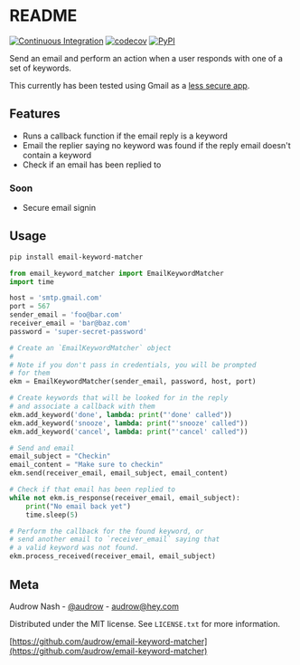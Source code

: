 README
======

[![Continuous Integration](https://github.com/audrow/email-keyword-matcher/workflows/Continuous%20Integration/badge.svg)](https://github.com/audrow/email-keyword-matcher/actions?query=workflow%3A%22Continuous+Integration%22+branch%3Amaster)
[![codecov](https://codecov.io/gh/audrow/email-keyword-matcher/branch/master/graph/badge.svg)](https://codecov.io/gh/audrow/email-keyword-matcher)
[![PyPI](https://img.shields.io/pypi/v/email-keyword-matcher)](https://pypi.org/project/email-keyword-matcher/)

Send an email and perform an action when a user responds with one of a set of keywords.

This currently has been tested using Gmail as a 
[less secure app](https://support.google.com/accounts/answer/6010255?hl=en).

## Features

* Runs a callback function if the email reply is a keyword
* Email the replier saying no keyword was found if the reply email doesn't contain a keyword
* Check if an email has been replied to

### Soon
* Secure email signin

## Usage
```bash
pip install email-keyword-matcher
```

```python
from email_keyword_matcher import EmailKeywordMatcher
import time

host = 'smtp.gmail.com'
port = 567
sender_email = 'foo@bar.com'
receiver_email = 'bar@baz.com'
password = 'super-secret-password'

# Create an `EmailKeywordMatcher` object
#
# Note if you don't pass in credentials, you will be prompted
# for them
ekm = EmailKeywordMatcher(sender_email, password, host, port)

# Create keywords that will be looked for in the reply
# and associate a callback with them
ekm.add_keyword('done', lambda: print("'done' called"))
ekm.add_keyword('snooze', lambda: print("'snooze' called"))
ekm.add_keyword('cancel', lambda: print("'cancel' called"))

# Send and email
email_subject = "Checkin"
email_content = "Make sure to checkin"
ekm.send(receiver_email, email_subject, email_content)

# Check if that email has been replied to
while not ekm.is_response(receiver_email, email_subject):
    print("No email back yet")
    time.sleep(5)

# Perform the callback for the found keyword, or
# send another email to `receiver_email` saying that
# a valid keyword was not found.
ekm.process_received(receiver_email, email_subject)
```

## Meta

Audrow Nash - [@audrow](https://github.com/audrow) - [audrow@hey.com](mailto:audrow@hey.com)

Distributed under the MIT license. See `LICENSE.txt` for more information.

[https://github.com/audrow/email-keyword-matcher](https://github.com/audrow/email-keyword-matcher)
